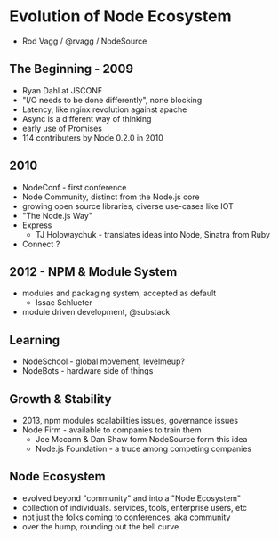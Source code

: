 # Evolution of Node Ecosystem
- Rod Vagg / @rvagg / NodeSource

## The Beginning - 2009
- Ryan Dahl at JSCONF
- "I/O needs to be done differently", none blocking
- Latency, like nginx revolution against apache
- Async is a different way of thinking
- early use of Promises
- 114 contributers by Node 0.2.0 in 2010

## 2010
- NodeConf - first conference
- Node Community, distinct from the Node.js core
- growing open source libraries, diverse use-cases like IOT
- "The Node.js Way"
- Express
  - TJ Holowaychuk - translates ideas into Node, Sinatra from Ruby
- Connect ?

## 2012 - NPM & Module System
- modules and packaging system, accepted as default
  - Issac Schlueter
- module driven development, @substack

## Learning
- NodeSchool - global movement, levelmeup?
- NodeBots - hardware side of things

## Growth & Stability
- 2013, npm modules scalabilities issues, governance issues
- Node Firm - available to companies to train them
  - Joe Mccann & Dan Shaw form NodeSource form this idea
  - Node.js Foundation - a truce among competing companies

## Node Ecosystem
- evolved beyond "community" and into a "Node Ecosystem"
- collection of individuals. services, tools, enterprise users, etc
- not just the folks coming to conferences, aka community
- over the hump, rounding out the bell curve
